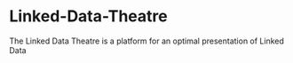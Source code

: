 # Linked-Data-Theatre
The Linked Data Theatre is a platform for an optimal presentation of Linked Data
